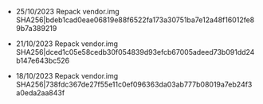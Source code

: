 - 25/10/2023
Repack vendor.img SHA256|bdeb1cad0eae06819e88f6522fa173a30751ba7e12a48f16012fe89b7a389219

- 21/10/2023
Repack vendor.img SHA256|dced1c05e58cedb30f054839d93efcb67005adeed73b091dd24b147e643bc526

- 18/10/2023
Repack vendor.img SHA256|738fdc367de27f55e11c0ef096363da03ab777b08019a7eb24f3a0eda2aa843f
